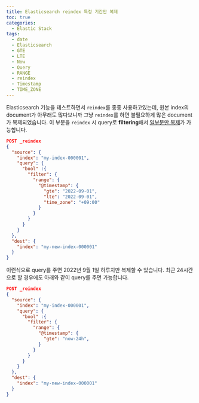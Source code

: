 ```yaml
---
title: Elasticsearch reindex 특정 기간만 복제
toc: true
categories:
  - Elastic Stack
tags:
  - date
  - Elasticsearch
  - GTE
  - LTE
  - Now
  - Query
  - RANGE
  - reindex
  - Timestamp
  - TIME_ZONE
---
```


Elasticsearch 기능을 테스트하면서 `reindex`를 종종 사용하고있는데, 원본 index의 document가 아무래도 많다보니까 그냥 `reindex`를 하면 불필요하게 많은 document가 복제되었습니다. 이 부분을 `reindex` 시 query로 **filtering**해서 <u>일부분만 복제</u>가 가능합니다.

```json
POST _reindex
{
  "source": {
    "index": "my-index-000001",
    "query": {
      "bool" :{
        "filter": {
          "range": {
            "@timestamp": {
              "gte": "2022-09-01",
              "lte": "2022-09-01",
              "time_zone": "+09:00"
            }
          }
        }
      }
    }
  },
  "dest": {
    "index": "my-new-index-000001"
  }
}
```

이런식으로 query를 주면 2022년 9월 1일 하루치만 복제할 수 있습니다. 최근 24시간으로 할 경우에도 아래와 같이 query를 주면 가능합니다.

```json
POST _reindex
{
  "source": {
    "index": "my-index-000001",
    "query": {
      "bool" :{
        "filter": {
          "range": {
            "@timestamp": {
              "gte": "now-24h",
            }
          }
        }
      }
    }
  },
  "dest": {
    "index": "my-new-index-000001"
  }
}
```
